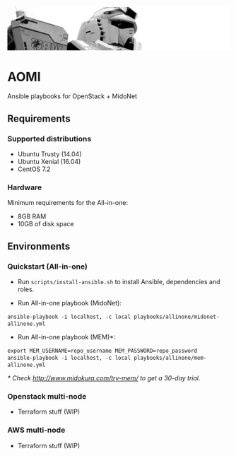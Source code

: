 ![AOMI](./doc/header.png)

# AOMI
Ansible playbooks for OpenStack + MidoNet

## Requirements

### Supported distributions

* Ubuntu Trusty (14.04)
* Ubuntu Xenial (16.04)
* CentOS 7.2

### Hardware

Minimum requirements for the All-in-one:

* 8GB RAM
* 10GB of disk space

## Environments

### Quickstart (All-in-one)

* Run `scripts/install-ansible.sh` to install Ansible, dependencies and roles.

* Run All-in-one playbook (MidoNet):

```
ansible-playbook -i localhost, -c local playbooks/allinone/midonet-allinone.yml
````

* Run All-in-one playbook (MEM)\*:

```
export MEM_USERNAME=repo_username MEM_PASSWORD=repo_password
ansible-playbook -i localhost, -c local playbooks/allinone/mem-allinone.yml
````

*&ast; Check http://www.midokura.com/try-mem/ to get a 30-day trial.*

### Openstack multi-node

* Terraform stuff (WIP)

### AWS multi-node

* Terraform stuff (WIP)

